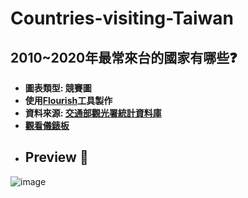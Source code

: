 # Countries-visiting-Taiwan
## 2010~2020年最常來台的國家有哪些❓
* **圖表類型: 競賽圖**
* **使用[Flourish](https://flourish.studio/)工具製作**
* **資料來源: [交通部觀光署統計資料庫](https://stat.taiwan.net.tw/)**
* **[觀看儀錶板](https://public.flourish.studio/visualisation/16546116/)**
* ## Preview 📄
![image](https://hackmd.io/_uploads/SyEBLM6FT.png)
